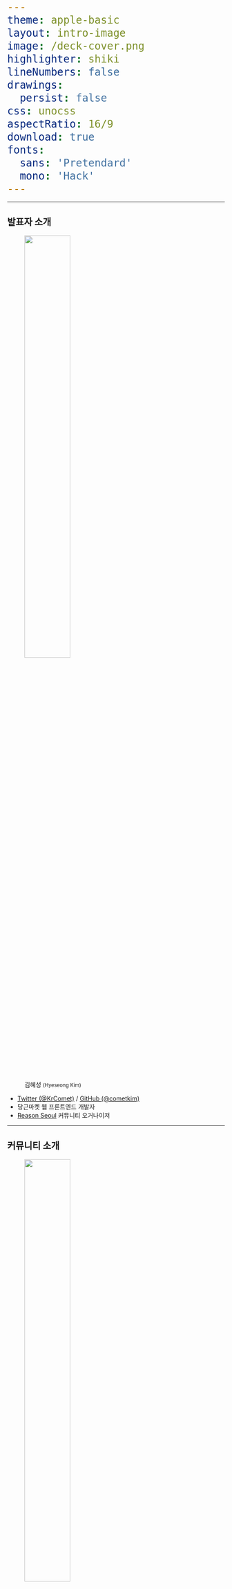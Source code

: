 ```yaml
---
theme: apple-basic
layout: intro-image
image: /deck-cover.png
highlighter: shiki
lineNumbers: false
drawings:
  persist: false
css: unocss
aspectRatio: 16/9
download: true
fonts:
  sans: 'Pretendard'
  mono: 'Hack'
---
```


<!--
-->

---

## 발표자 소개

<div class="flex">
  <figure class="mt-16">
    <img src="/images/speaker.jpg" width="200" class="b-rd-4"/>
    <figcaption class="mt-4 text-center">
      김혜성 <small>(Hyeseong Kim)</small>
    </figcaption>
  </figure>

  - [Twitter (@KrComet)](https://twitter.com/KrComet) / [GitHub (@cometkim)](https://github.com/cometkim)
  - 당근마켓 웹 프론트엔드 개발자
  - [Reason Seoul](https://twitter.com/reasonseoul) 커뮤니티 오거나이저
</div>

<style>
  ul {
    @apply flex flex-col justify-center p-10;

    list-style: initial;
  }
</style>

<!--
-->

---

## 커뮤니티 소개

<div class="flex">
  <figure class="mt-16">
    <img src="/images/reason-seoul.png" width="200" class="b-rd-4"/>
    <figcaption class="mt-4 text-center">
      Reason Seoul
    </figcaption>
  </figure>

  - [Twitter (@ReasonSeoul)](https://twitter.com/ReasonSeoul) / [GitHub (@reason-seoul)](https://github.com/reason-seoul) / [Discord](https://discord.com/invite/RzShCNp)
  - ML-family (Reason / OCaml / ReScript)
  - 함수형 프로그래밍, 프로그래밍 언어론
  - React, GraphQL, 프론트엔드 개발
  - etc
</div>

<style>
  ul {
    @apply flex flex-col justify-center p-10;

    list-style: initial;
  }
</style>

<!--
-->

---
layout: intro
---

# TDD

## (Type-Driven Development)

---
layout: center
class: text-center
---

# 조금 낯익은 약자

**TDD** (Test-Driven) vs. **TDD** (Type-Driven)

---
layout: center
---

# 타입 주도 개발?

- **타입을 우선** 작성합니다.
- **컴파일러**에 깊게 의존합니다.
- **일부** 테스트를 대체합니다.

---
layout: center
---

# 타입 주도 개발은

- 코드를 더 **이해하기 쉽게** 만듭니다.
- 코드를 더 **안전하게** 만듭니다.
- 코드를 더 **빠르게** 만듭니다.

---
layout: center
---

<p>

어제 보니까 _동적타입언어(Clojure)_ 도 좋던데요 🤔

</p>

<style>
  p {
    font-size: 1.5rem;
  }
</style>

---
layout: center
class: text-center
---

- ✅  컴파일 타임 vs 런타임
- ❌  타입 있음 vs 타입 없음

---
layout: center
---

## 전제. 피드백은 빠를 수록 좋다

---
layout: intro
---

# 원칙 1.

## 타입을 먼저 작성합니다

---

<div grid="~ cols-2 gap-8">

```ts
const TodoId = register();

function newTodo(text);
function updateTodo(id, todo);
```

```ts{0|12-18|1-12}
type TodoId = Id<'Todo'>;
const TodoId = register<TodoId>();

type Todo = {
  id: TodoId,
  text: string,
};

type TodoPatch = {
  text?: string,
};

function newTodo(text: string): Todo;

function updateTodo(
  id: TodoId,
  todo: TodoPatch
): void;
```

</div>

---
layout: center
---

## 결과

- 👍 의도를 이해하기 쉬워졌습니다.
- 🤔 코드가 엄청 길어졌습니다.

---
layout: center
class: text-center
---

## 이런 테스트는 이제 필요 없습니다

<div class="text-left mt-8" grid="~ cols-2 gap-8">

```ts
test('Todo를 생성합니다', t => {
  const todo = newTodo('발표 자료 만들어라');
  t.expect(typeof todo.id).toBe('string');
  t.expect(typeof todo.text).toBe('string');
});
```

```ts
test('올바른 사용법', t => {
  const update = () => updateTodo(
    TodoId.of('valid'),
    {},
  );
  t.expect(update).not.toThrow();
});

test('올바르지 않은 사용법', t => {
  const update = () => updateTodo(
    'invalid',
    {},
  );
  t.expect(update).toThrowError();
});
```

</div>

---
layout: center
---

## 결과

- 👍 의도를 이해하기 쉬워졌습니다.
- ~~🤔 코드가 엄청 길어졌습니다.~~
- 💡 작성한 타입만큼 테스트를 줄였습니다.
- 🔥 더 빠른 피드백

---
layout: center
---

# 함수형 프로그래밍과 타입

<!--
-->

---
layout: center
class: text-center
---

<p>

**함수형 프로그래밍**은 프로그램을 일련의 **데이터** **변환 과정**으로 정의합니다.

</p>

```js
let program x = a(b(c(x)));;
```

<style>
  code {
    font-size: 1.5rem;
  }
</style>

---
layout: center
---

즉, 프로그램의 모든 부분은 타입 시스템으로 검증 가능!

- 순수 데이터 구조 (Data Structure)
- 변환 과정 (State Machine)

---
layout: center
---

## 하지만, 드러나지 않는 부분도 있습니다

```ts
// Mutable State! 전역 Todo 목록

// Side-effect! 새 Todo가 목록에 등록됨
function newTodo(text: string): Todo;

// Side-effect! Todo 목록을 순회함
// Side-effect! Todo 목록을 변경함
function updateTodo(id: TodoId, todo: TodoPatch): void;
```

---
layout: center
---

## 함수형 프로그래머 물리치는 법

- 👻 Mutable State
- 😱 Side-Effects

---
layout: center
---

## 전제. 암묵적인 것 보다 명시적인 것이 낫다

---
layout: intro
---

# 원칙 2.

## 가능한 모든 맥락을 명시적으로 선언합니다

---
layout: center
---

```ts
// ✅ Todo 목록 객체
type TodoList = {
  todos: Todo[],
};

// ✅ 새 Todo 를 목록에 추가합니다.
function newTodo(todos: TodoList, text: string): Todo;

// ✅  Todo 목록을 순회합니다.
// ✅  Todo 목록을 변경합니다.
function updateTodo(
  todos: TodoList,
  id: TodoId,
  todo: TodoPatch
): Result<Todo, Error>;
```

---
layout: center
---

### 부원칙. 불변(Immutable)객체가 더 좋습니다

```ts
// ✅ Todo 목록 객체
type TodoList = Readonly<{
  todos: ReadonlyArray<Todo>,
}>;

// ✅ 새 Todo가 추가된 새 목록을 반환합니다.
function newTodo(todos: TodoList, text: string): [TodoList, Todo];

// ✅  Todo 목록을 순회합니다.
// ✅  변경된 새 Todo 목록을 반환합니다.
function updateTodo(
  todos: TodoList,
  id: TodoId,
  todo: TodoPatch,
): Result<[TodoList, Todo], Error>;
```

---
layout: center
---

**데이터** 뿐만 아니라 **상태(State)** 도요!

---
layout: center
---

```ts
// side-effect free!
type State = {
  todoList: TodoList,
  isLoading: boolean,
};
```

<p>

근데, 로딩 중에 `newTodo()`, `updateTodo()` 호출하면 어떡하지?

</p>

---
layout: intro
---

# 원칙 3.

## 불가능한 것은 불가능하게 만듭니다

---
layout: center
---

<div grid="~ cols-2 gap-8">

```ts
// Discrimination Key = `kind`
type State = (
  | { kind: 'Loading' }
  | { kind: 'Ready', todoList: TodoList }
);

let state: State = { kind: 'Loading' }
```

```ts
// ReScript 로는 이렇게 쓸 수 있습니다!
type state =
  | Loading
  | Ready(TodoList)

let state = Loading
```

</div>

<p>

로딩 중에는 `todoList` 객체에 액세스 할 수 없습니다.

</p>

<p>

이제 컴파일러만 믿으라구 👍

</p>

---
layout: center
---

<p>

테스트도 좋지만 **불변식(_invariant_)** 은 더 좋습니다.

</p>

---
layout: center
---

### 그래서 이걸 어떻게 쓰나요?

바깥 세상(ex. DOM API)에는 여전히 _무서운 것들_ 이 있는데...

---
layout: intro
---

# 원칙 4.

## 가능한 일찍 순수한 데이터로 변환합니다

---
layout: center
---

<div grid="~ cols-2 gap-8">

```ts
/**
 * 동작을 순수한 데이터로 표현합니다.
 */
type Action = (
  | { kind: 'Init', todoList: TodoList }
);

/**
 * Action을 입력받아 다음 상태를 계산합니다.
 */
function reduce(state: State, action: Action): State {
  switch (action.kind) {
    case 'Init': {
      switch (state.kind) {
        case 'Loading': {
          return {
            kind: 'Ready',
            todoList: [...action.todoList],
          };
        }
      }
      break;
    }
    break;
  }
  invariant('Invalid match');
}
```

```js
// ReScript로 작성하면 훨씬 간결합니다!
type action =
  | Init(TodoList)

let reduce = (state, action) => switch (state, action) {
  | (Loading, Init(todoList)) => Ready(todoList)
}
```

</div>

---
layout: center
---

<div grid="~ cols-2 gap-8">

```ts{1-4|3|4}
fetch('https://todos')
  .then(res => res.json())
  .then(TodoList.fromJson)
  .then(todoList => dispatch({ kind: 'Init', todoList }))
```

```ts{0|1-4|6-11}
function parseEvent(e: Event): Action {
  const text = e.target.value;
  return { kind: 'AddTodo', text };
}

const handleSubmit = dispatch => e => {
  // Note: 가능한 일찍 호출해서
  //  시스템 지식인 Event 타입이 프로그램까지 전파되지 않도록 합니다.
  const action = parseEvent(e);
  dispatch(action);
};
```

</div>

---
layout: intro
---

# 원칙 5.

## 프로그램을 시스템으로부터 격리합니다

---
layout: center
---

![Functional Program Architecture Overview](/images/functional-program-architecture.png)

---
layout: center
---

```ts
// Note: 외부에서 주입된 환경으로 부터 프로그램을 초기화합니다.
function makeProgram(window: Window) {
  let state: State = { kind: 'Loading' };

  function dispatch(action: Action) {
    state = reduce(state, action);
  }

  return {
    init: () => fetch('https://todos')
      .then(res => res.json())
      .then(TodoList.fromJson)
      .then(todoList => dispatch({ kind: 'Init', todoList })),
    addTodo: () => { ... },
    updateTodo: () => { ... },
  };
}

const context = makeProgram(window);
```

---
layout: intro
---

# 원칙 6.

## 가능한 타입을 단순하게 유지하기

---
layout: center
---

정말 이런게 필요한가요?

```ts
type RequireOnlyOne<T, Keys extends keyof T = keyof T> =
    Pick<T, Exclude<keyof T, Keys>>
    & {
        [K in Keys]-?:
            Required<Pick<T, K>>
            & Partial<Record<Exclude<Keys, K>, undefined>>
    }[Keys]
```

---
layout: center
---

```ts{1-3|5-9}
// Pros: 보일러 플레이트 감소
// Cons: 타입레벨 복잡성
function updateUser(id: UserId, user: RequireOnlyOne<UserPatch>);

// Pros: 단순함
// Cons: 지루함
function updateUsername(id: UserId, username: string);
function updateNickname(id: UserId, nickname: string);
function updateAvatar(id: UserId, avatar: URL);
```

---
layout: center
---

![David said "Making TypeScript Happy is Full-time Job"](/images/making-typescript-happy.png)

---
layout: intro
---

# 보너스: 성능 이야기

---
layout: center
---

## Immutability

- 더 일관적인 성능을 보입니다.
- 더 최적화하기 쉽습니다.

---
layout: center
---

## Monomorphism vs. Polymorphism

---
layout: intro-image
image: /jit-opts.png
---

<!--
See https://mrale.ph/blog/2015/01/11/whats-up-with-monomorphism.html
-->

---
layout: center
---

그래서 결론은...?

---
layout: center
class: text-center
---

<figuire>

![ReScript Logo](/images/rescript-logo.png)

<figcaption>

**ReScript** 는 타입주도개발을 위한 완전 컴파일러 입니다.

</figcaption>

</figuire>

<style>
  img {
    width: 50%;
    margin: 0 auto;
  }
</style>

---
layout: center
---

# <span class="rescript">ReScript</span> 는

- 코드를 더 <span class="rescript">**이해하기 쉽게**</span>만듭니다.
- 코드를 더 <span class="rescript">**안전하게**</span> 만듭니다.
- 코드를 더 <span class="rescript">**빠르게**</span> 만듭니다.

<style>
  .rescript {
    color: #D33F3E;
  }
</style>

---
layout: center
---

## 사례: MessagePack 디코더 리팩토링

[![](/images/msgpack-pr.jpeg)](https://github.com/daangn/urlpack/pull/6)

---
layout: intro
---

# Example: 7GUIs

---
layout: center
---

https://github.com/cometkim/deck-dev-dive-2022/tree/main/examples
